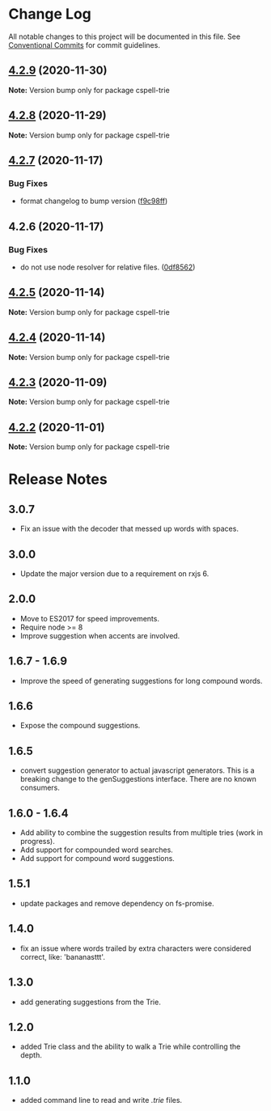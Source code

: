 # Change Log

All notable changes to this project will be documented in this file.
See [Conventional Commits](https://conventionalcommits.org) for commit guidelines.

## [4.2.9](https://github.com/streetsidesoftware/cspell/compare/cspell-trie@4.2.8...cspell-trie@4.2.9) (2020-11-30)

**Note:** Version bump only for package cspell-trie





## [4.2.8](https://github.com/streetsidesoftware/cspell/compare/cspell-trie@4.2.7...cspell-trie@4.2.8) (2020-11-29)

**Note:** Version bump only for package cspell-trie





## [4.2.7](https://github.com/streetsidesoftware/cspell/compare/cspell-trie@4.2.6...cspell-trie@4.2.7) (2020-11-17)


### Bug Fixes

* format changelog to bump version ([f9c98ff](https://github.com/streetsidesoftware/cspell/commit/f9c98ff2c5c2fe9d2c801d9f93fc7a25feb445f6))





## 4.2.6 (2020-11-17)

### Bug Fixes

-   do not use node resolver for relative files. ([0df8562](https://github.com/streetsidesoftware/cspell/commit/0df85625da5b667f5817fc710b44fa74b636d9a1))

## [4.2.5](https://github.com/streetsidesoftware/cspell/compare/cspell-trie@4.2.4...cspell-trie@4.2.5) (2020-11-14)

**Note:** Version bump only for package cspell-trie

## [4.2.4](https://github.com/streetsidesoftware/cspell/compare/cspell-trie@4.2.3...cspell-trie@4.2.4) (2020-11-14)

**Note:** Version bump only for package cspell-trie

## [4.2.3](https://github.com/streetsidesoftware/cspell/compare/cspell-trie@4.2.2...cspell-trie@4.2.3) (2020-11-09)

**Note:** Version bump only for package cspell-trie

## [4.2.2](https://github.com/streetsidesoftware/cspell/compare/cspell-trie@4.2.1...cspell-trie@4.2.2) (2020-11-01)

**Note:** Version bump only for package cspell-trie

# Release Notes

## 3.0.7

-   Fix an issue with the decoder that messed up words with spaces.

## 3.0.0

-   Update the major version due to a requirement on rxjs 6.

## 2.0.0

-   Move to ES2017 for speed improvements.
-   Require node >= 8
-   Improve suggestion when accents are involved.

## 1.6.7 - 1.6.9

-   Improve the speed of generating suggestions for long compound words.

## 1.6.6

-   Expose the compound suggestions.

## 1.6.5

-   convert suggestion generator to actual javascript generators.
    This is a breaking change to the genSuggestions interface. There are no known consumers.

## 1.6.0 - 1.6.4

-   Add ability to combine the suggestion results from multiple tries (work in progress).
-   Add support for compounded word searches.
-   Add support for compound word suggestions.

## 1.5.1

-   update packages and remove dependency on fs-promise.

## 1.4.0

-   fix an issue where words trailed by extra characters were considered correct, like: 'bananasttt'.

## 1.3.0

-   add generating suggestions from the Trie.

## 1.2.0

-   added Trie class and the ability to walk a Trie while controlling the depth.

## 1.1.0

-   added command line to read and write _.trie_ files.

<!---
    cspell:ignore bananasttt
-->
